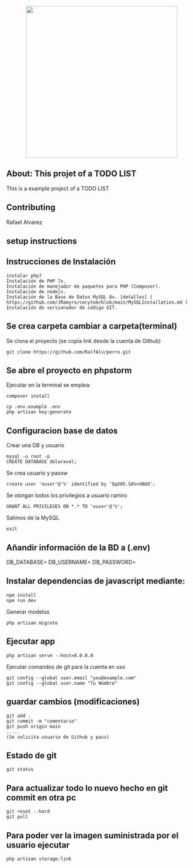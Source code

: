 <p align="center">
<a href="https://laravel.com" target="_blank">
<img src="https://encrypted-tbn0.gstatic.com/images?q=tbn:ANd9GcRGjd3YCecIm4_yXSyjB6tjye-rwifz4j8X-A&usqp=CAU" width="400">
</a>
</p>

## About: This projet of a TODO LIST
This is a example project of a TODO LIST

## Contributing
Rafael Alvarez 

## setup instructions

## Instrucciones de Instalación

    instalar php7
    Instalación de PHP 7x.
    Instalación de manejador de paquetes para PHP (Composer).
    Instalación de nodejs.
    Instalación de la Base de Datos MySQL 8x. [detalles] ( https://github.com/JRamyro/cecytem/blob/main/MySQLInstallation.md )
    Instalación de versionador de código GIT.
    
## Se crea carpeta cambiar a carpeta(terminal)

Se clona el proyecto (se copia link desde la cuenta de Github)

    git clone https://github.com/RalfAlv/perro.git

## Se abre el proyecto en phpstorm

Ejecutar en la terminal se emplea:

    composer install

    cp .env.example .env
    php artisan key:generate
    
## Configuracion base de datos

Crear una DB y usuario

    mysql -u root -p
    CREATE DATABASE dblaravel; 
    
Se crea usuario y passw

    create user 'ouser'@'%' identified by 'QqX05.SA%>UNdd';
    
Se otorgan todos los privilegios a usuario ramiro

    GRANT ALL PRIVILEGES ON *.* TO 'ouser'@'%';
    
Salimos de la MySQL

    exit
    
## Añandir información de la BD a (.env)

DB_DATABASE=<replacename>
DB_USERNAME=<replacename>
DB_PASSWORD=<replacename>

## Instalar dependencias de javascript mediante:

    npm install
    npm run dev
    
Generar modelos

    php artisan migrate
    
## Ejecutar app

    php artisan serve --host=0.0.0.0
    
Ejecutar comandos de git para la cuenta en uso

    git config --global user.email "you@example.com"
    git config --global user.name "Tu Nombre"

## guardar cambios (modificaciones)

    git add .
    git commit -m "comentario"
    git push origin main
    .....
    (Se solicita usuario de Github y pass)

## Estado de git
    
    git status

## Para actualizar todo lo nuevo hecho en git commit en otra pc

    git reset --hard
    git pull

##  Para poder ver la imagen suministrada por el usuario ejecutar

    php artisan storage:link
